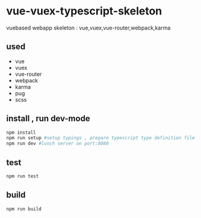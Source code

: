 # vue-vuex-typescript-skeleton
vuebased webapp skeleton : vue,vuex,vue-router,webpack,karma


## used
* vue
* vuex
* vue-router
* webpack
* karma
* pug
* scss

## install , run dev-mode
```bash
npm install
npm run setup #setup typings , prepare typescript type definition file
npm run dev #lunch server on port:8080
```
## test
```bash
npm run test
```

## build
```bash
npm run build
```

